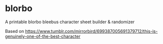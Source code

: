 # blorbo
A printable blorbo bleebus character sheet builder &amp; randomizer

Based on https://www.tumblr.com/mirrorbird/699387005691379712/this-is-genuinely-one-of-the-best-character
